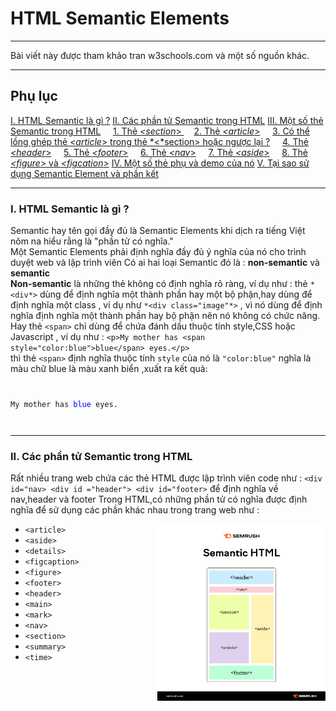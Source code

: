 # HTML Semantic Elements
<hr>
Bài viết này được tham khảo tran w3schools.com và một số nguồn khác.
<hr>

## Phụ lục
[I. HTML Semantic là gì ?](#html-semantic-elements)
[II. Các phần tử Semantic trong HTML](#)
[III. Một số thẻ Semantic trong HTML](#)
    &nbsp; &nbsp;  [1. Thẻ *<section*> ](#ii-các-phần-tử-semantic-trong-html) 
    &nbsp; &nbsp;   [2. Thẻ *<article*>](#)
    &nbsp; &nbsp;   [3. Có thể lồng ghép thẻ *<article*> trong thẻ *<*section> hoặc ngược lại ?](#)
    &nbsp; &nbsp;   [4. Thẻ *<header*>](#)
    &nbsp; &nbsp;   [5. Thẻ *<footer*>](#)
    &nbsp; &nbsp;   [6. Thẻ *<nav*>](#)
    &nbsp; &nbsp;   [7. Thẻ *<aside*>](#)
    &nbsp; &nbsp;   [8. Thẻ *<figure*> và *<figcation*>](#)
[IV. Một số thẻ phụ và demo của nó](#)
[V. Tại sao sử dụng Semantic Element và phần kết](#)
<hr>

### I. HTML Semantic là gì ?
Semantic hay tên gọi đầy đủ là Semantic Elements khi dịch ra tiếng Việt nôm na hiểu rằng là "phần tử có nghĩa."
\
Một Semantic Elements phải định nghĩa đầy đủ ý nghĩa của nó cho trình duyệt web và lập trình viên
Có ai hai loại Semantic đó là : **non-semantic** và **semantic**
\
<b>Non-semantic</b> là những thẻ không có định nghĩa rõ ràng, ví dụ như : thẻ  ``*<div*>`` dùng để định nghĩa một thành phần hay một bộ phận,hay dùng để định nghĩa một class , ví dụ như `*<div class="image"*>` , vì nó dùng để định nghĩa định nghĩa một thành phần hay bộ phận nên nó không có chức năng. Hay thẻ ``<span>`` chỉ dùng để chứa đánh dấu thuộc tính style,CSS hoặc Javascript , ví dụ như :
``<p>My mother has <span style="color:blue">blue</span> eyes.</p>``\
thì thẻ ``<span>`` định nghĩa thuộc tính ``style`` của nó là ``"color:blue"`` nghĩa là màu chữ blue là màu xanh biển ,xuất ra kết quả:
<pre>
    <code><p>My mother has <span style="color:blue">blue</span> eyes.</p></code>
</pre>

<hr>

### II. Các phần tử Semantic trong HTML
Rất nhiều trang web chứa các thẻ HTML được lập trình viên code như : ``<div id="nav> <div id ="header"> <div id="footer>`` để định nghĩa về nav,header và footer
Trong HTML,có những phần tử có nghĩa được định nghĩa để sử dụng các phần khác nhau trong trang web như :    
+ `<article>`<img src="semantic_HTML.png" alt="Semantic HTML" align="right" width ="56%"> 
+ `<aside>`
+ `<details>`
+ `<figcaption>`
+ `<figure>`
+ `<footer>`
+ `<header>`
+ `<main>`
+ `<mark>`
+ `<nav>`
+ `<section>`
+ `<summary>`
+ `<time>`







    